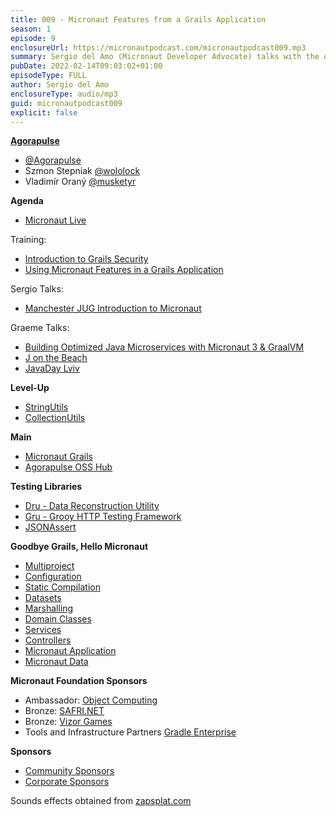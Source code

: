 ```yaml
---
title: 009 - Micronaut Features from a Grails Application
season: 1
episode: 9
enclosureUrl: https://micronautpodcast.com/micronautpodcast009.mp3
summary: Sergio del Amo (Micronaut Developer Advocate) talks with the Agorapulse crew. Agorapulse was a pioneer in the usage of Micronaut features from Grails Application. Moreover, they maintain several open-source libraries to help integrate Micronaut and Grails, and they have written about their migration from Grails to Micronaut.
pubDate: 2022-02-14T09:03:02+01:00
episodeType: FULL
author: Sergio del Amo
enclosureType: audio/mp3
guid: micronautpodcast009
explicit: false
---
```


**[Agorapulse](https://www.agorapulse.com)**

- [@Agorapulse](https://twitter.com/agorapulse)
- Szmon Stepniak [@wololock](https://twitter.com/wololock)
- Vladimír Oraný [@musketyr](https://twitter.com/musketyr)

**Agenda**

- [Micronaut Live](https://twitch.tv/micronautfw)

Training:

- [Introduction to Grails Security](https://objectcomputing.com/services/training/catalog/grails/grails-security-workshop)
- [Using Micronaut Features in a Grails Application](https://objectcomputing.com/services/training/catalog/grails/micronaut-and-grails)

Sergio Talks:

- [Manchester JUG Introduction to Micronaut](https://www.meetup.com/ManchesterUK-Java-Community/events/283472160/)

Graeme Talks:

- [Building Optimized Java Microservices with Micronaut 3 & GraalVM](https://www.jfokus.se/talks/790)
- [J on the Beach](https://www.jonthebeach.com)
- [JavaDay Lviv](https://www.javaday.org.ua)

**Level-Up**

- [StringUtils](https://docs.micronaut.io/latest/api/io/micronaut/core/util/StringUtils.html)
- [CollectionUtils](https://docs.micronaut.io/latest/api/io/micronaut/core/util/CollectionUtils.html)

**Main**

- [Micronaut Grails](https://agorapulse.github.io/micronaut-grails/)
- [Agorapulse OSS Hub](https://agorapulse.github.io/agorapulse-oss/)

**Testing Libraries**

- [Dru - Data Reconstruction Utility](https://agorapulse.github.io/dru)
- [Gru - Grooy HTTP Testing Framework](https://agorapulse.github.io/gru/)
- [JSONAssert](https://github.com/skyscreamer/JSONassert)

**Goodbye Grails, Hello Micronaut** 

- [Multiproject](https://medium.com/p/ffeaab056e28)
- [Configuration](https://medium.com/p/6aaab659112a)
- [Static Compilation](https://medium.com/p/a5a01bad2a06)
- [Datasets](https://medium.com/p/440c8b50fb56)
- [Marshalling](https://medium.com/p/7b69d9a132bc)
- [Domain Classes](https://medium.com/p/ad2d2782059f)
- [Services](https://medium.com/p/f7d1ba4025f2)
- [Controllers](https://medium.com/p/724e51ec3925/)
- [Micronaut Application](https://medium.com/p/c0d3956afe47)
- [Micronaut Data](https://medium.com/p/759c6c36bc7)


**Micronaut Foundation Sponsors**

- Ambassador: [Object Computing](https://objectcomputing.com)
- Bronze: [SAFRI.NET](https://www.safri.net/)
- Bronze: [Vizor Games](https://vizor-interactive.com/en/)
- Tools and Infrastructure Partners [Gradle Enterprise](https://gradle.com)

**Sponsors**

- [Community Sponsors](https://micronaut.io/foundation/community-sponsorship/)
- [Corporate Sponsors](https://micronaut.io/foundation/corporate-sponsorship/)

Sounds effects obtained from [zapsplat.com](https://zapsplat.com)